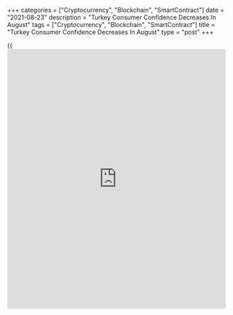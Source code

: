+++
categories = ["Cryptocurrency", "Blockchain", "SmartContract"]
date = "2021-08-23"
description = "Turkey Consumer Confidence Decreases In August"
tags = ["Cryptocurrency", "Blockchain", "SmartContract"]
title = "Turkey Consumer Confidence Decreases In August"
type = "post"
+++

{{<iframe id="large-banner" src="https://www.bounty.group/#slide=3.0" width="100%" height="600" scrolling="no" style="border: 0px solid rgb(216, 221, 230); border-radius: 3px;">}}

Turkey's consumer confidence weakened in August, survey results from the
Turkish Statistical Institute showed on Monday.

The consumer confidence index fell to 78.2 in August from 79.5 in July.

The survey was carried out in cooperation with the Turkish Statistical
Institute and the Central Bank of the Republic of Turkey.

The assessment of the present financial situation of household rose to
61.3 in August from 57.9 in July.

The financial situation expectation of households decreased to 78.6 in
August from 79.8 in the previous month.

The general economic situation expectation index declined to 75.3 in
August from 83.2 in the prior month.

Assessment on spending money on durable goods index over next 12 months
rose to 97.7 from 97.0 in July.

For comments and feedback [contact](https://www.playgroundfx.com/contact/): editorial@rtt[news](https://www.letsplayfx.com/blog/forex-news-website/).com

[Economic News][1]

 **What parts of the world are seeing the best (and worst) economic
performances lately? Click[here][2] to check out our [Econ Scorecard][2]
and find out! See up-to-the-moment [ranking](https://www.playgroundfx.com/blog/crypto-exchange-ranking/)s for the best and worst
performers in [GDP][3], [unemployment rate][4], [inflation][5] and much
more.**

   1. www.rtt[news](https://www.letsplayfx.com/blog/forex-news-website/).com/Content/EconomicNews.aspx
   2. www.rtt[news](https://www.letsplayfx.com/blog/forex-news-website/).com/economic-scorecard/world-rank/retail-sales/highest-performance.aspx
   3. www.rtt[news](https://www.letsplayfx.com/blog/forex-news-website/).com/economic-scorecard/world-rank/GDP/highest-performance.aspx
   4. www.rtt[news](https://www.letsplayfx.com/blog/forex-news-website/).com/economic-scorecard/world-rank/unemployment-rate/lowest-performance.aspx
   5. www.rtt[news](https://www.letsplayfx.com/blog/forex-news-website/).com/economic-scorecard/world-rank/CPI/highest-performance.aspx